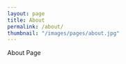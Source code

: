 ```yaml
---
layout: page
title: About
permalink: /about/
thumbnail: "/images/pages/about.jpg"
---
```


About Page